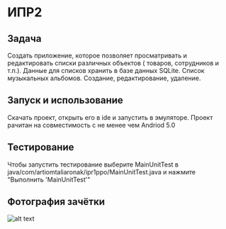 # ИПР2

## Задача

Cоздать приложение, которое позволяет просматривать и редактировать списки различных объектов ( товаров, сотрудников и т.п.). Данные для списков хранить в базе данных SQLite.
Список музыкальных альбомов. Создание, редактирование, удаление. 

## Запуск и использование

Скачать проект, открыть его в ide и запустить в эмуляторе. Проект рачитан на совместимость с не менее чем Andriod 5.0

## Тестирование

Чтобы запустить тестирование выберите MainUnitTest в java/com/artiomtaliaronak/ipr1ppo/MainUnitTest.java и нажмите "Выполнить 'MainUnitTest'"

## Фотография зачётки

![alt text](https://i.imgur.com/ELzsKCm.png)

